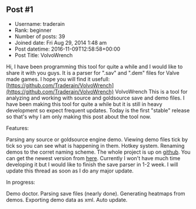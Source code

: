 ## Post #1
- Username: traderain
- Rank: beginner
- Number of posts: 39
- Joined date: Fri Aug 29, 2014 1:48 am
- Post datetime: 2016-11-09T12:58:58+00:00
- Post Title: VolvoWrench

Hi, I have been programming this tool for quite a while and I would like to share it with you guys. It is a parser for ".sav" and ".dem" files for Valve made games. I hope you will find it usefull:
[https://github.com/Traderain/VolvoWrench](https://github.com/Traderain/VolvoWrench)
VolvoWrench
This is a tool for analyzing and working with source and goldsource save and demo files. I have been making this tool for quite a while but it is still in heavy development so expect frequent updates. Today is the first "stable" release so that's why I am only making this post about the tool now.

Features:

Parsing any source or goldsource engine demo.
Viewing demo files tick by tick so you can see what is happening in them.
Hotkey system.
Renaming demos to the corret naming scheme.
The whole project is up on [github](https://github.com/Traderain/VolvoWrench). You can get the newest version from [here](https://github.com/Traderain/VolvoWrench/releases).
Currently I won't have much time developing it but I would like to finish the save parser in 1-2 week. I will update this thread as soon as I do any major update.

In progress:

Demo doctor.
Parsing save files (nearly done).
Generating heatmaps from demos.
Exporting demo data as xml.
Auto update.
